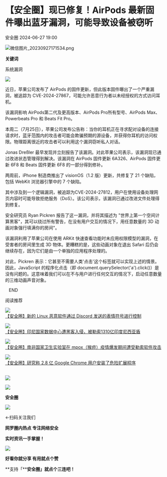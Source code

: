 #  【安全圈】现已修复！AirPods 最新固件曝出蓝牙漏洞，可能导致设备被窃听   
 安全圈   2024-06-27 19:00  
  
![](https://mmbiz.qpic.cn/sz_mmbiz_png/aBHpjnrGylgOvEXHviaXu1fO2nLov9bZ055v7s8F6w1DD1I0bx2h3zaOx0Mibd5CngBwwj2nTeEbupw7xpBsx27Q/640?wx_fmt=png&from=appmsg "微信图片_20230927171534.png")  
  
  
**关键词**  
  
  
  
系统漏洞  
  
  
![](https://mmbiz.qpic.cn/sz_mmbiz_jpg/aBHpjnrGyliamkv1f9zquk5B1GEBYNFHTzQPdQHSbU7mfjxzcL4fbamcH7nXBM01a7nMttj3o4EibrYQzscTdU8g/640?wx_fmt=webp&from=appmsg "")  
  
  
近日，苹果公司发布了 AirPods 的固件更新，但此版本固件曝出了一个严重漏洞，被追踪为 CVE-2024-27867，可能允许恶意行为者以未经授权的方式访问耳机。  
  
该漏洞影响 AirPods第二代及更高版本、AirPods Pro所有型号、AirPods Max、Powerbeats Pro 和 Beats Fit Pro。  
  
本周二（7月25日），苹果公司发布公告称：当你的耳机正在寻求配对设备的连接请求时，蓝牙范围内的攻击者可能会欺骗预期的源设备，并获得你耳机的访问权限。物理距离很近的攻击者可以利用这个漏洞窃听私人对话。  
  
Jonas Dreßler 最早发现并立刻报告了该漏洞。对此苹果公司表示，该漏洞现已通过改进状态管理得到解决。该漏洞在 AirPods 固件更新 6A326、AirPods 固件更新 6F8 和 Beats 固件更新 6F8 的一部分得到修补。  
  
两周前，iPhone 制造商推出了 visionOS（1.2 版）更新，共修复了 21 个缺陷，包括 WebKit 浏览器引擎中的 7 个缺陷。  
  
其中涉及到一个逻辑漏洞，被追踪为CVE-2024-27812，用户在使用设备处理网页内容时可能导致拒绝服务（DoS）。该公司表示，该漏洞已通过改进文件处理得到修复。  
  
安全研究员 Ryan Pickren 报告了这一漏洞，并将其描述为 "世界上第一个空间计算黑客"，其可以绕过所有警告，在没有用户交互的情况下，用任意数量的 3D 动画对象强行填满你的房间"。  
  
该漏洞利用了苹果公司在使用 ARKit 快速查看功能时未应用权限模型的漏洞，在受害者的房间里生成 3D 物体。更糟糕的是，这些动画对象在退出 Safari 后仍会继续存在，因为它们是由一个单独的应用程序处理的。  
  
对此，Pickren 表示：它甚至不需要人类'点击'这个标签就可以实现上述的情景。因此，JavaScript 的程序化点击（即 document.querySelector('a').click()）是没有问题的。这意味着我们可以在不与用户进行任何交互的情况下，启动任意数量的三维动画声音对象。  
  
   END    
  
  
阅读推荐  
  
  
![](https://mmbiz.qpic.cn/sz_mmbiz_png/aBHpjnrGylgK1DO9pswib04S8RU8ArpaKZe9mR93j3m9PdQqtNcFlEiaMEJ8ic8TH7iayfhhFvuQwUfISnibPQV6EEg/640?wx_fmt=png&from=appmsg "")  
[【安全圈】新的 Linux 恶意软件通过 Discord 发送的表情符号进行控制](http://mp.weixin.qq.com/s?__biz=MzIzMzE4NDU1OQ==&mid=2652062196&idx=1&sn=62b9f5c6dc6de95ade3ed4b1d985704d&chksm=f36e6db4c419e4a23fe721bbbc9771cd3812ca25d370d3b704150165e9cfff72b7949ec4dfbf&scene=21#wechat_redirect)  
  
  
  
![](https://mmbiz.qpic.cn/sz_mmbiz_jpg/aBHpjnrGylgK1DO9pswib04S8RU8ArpaKZyuNcibSXW8f6d7TagPIdMwTJ5JAXrYmYkoxPwhU2N9ibVmSrGNSTtdw/640?wx_fmt=jpeg "")  
[【安全圈】印尼国家数据中心遭黑客入侵，被勒索1310亿印度尼西亚盾](http://mp.weixin.qq.com/s?__biz=MzIzMzE4NDU1OQ==&mid=2652062196&idx=2&sn=cb23681361d08c7c7f54abf9cfb408b1&chksm=f36e6db4c419e4a2e1fe7cff27886caec55f5a59ca9ff7f4519a685b180a1111f7ccc0bd08a6&scene=21#wechat_redirect)  
  
  
  
![](https://mmbiz.qpic.cn/sz_mmbiz_png/aBHpjnrGylgK1DO9pswib04S8RU8ArpaK51KyMJD9ibxBSa8mUBYiaDykQcxeluhCTuRneYqbibic5RDpoVFC2Rrafw/640?wx_fmt=png&from=appmsg "")  
[【安全圈】南非国家卫生实验室在 mpox（猴痘）疫情爆发期间遭受勒索软件攻击](http://mp.weixin.qq.com/s?__biz=MzIzMzE4NDU1OQ==&mid=2652062196&idx=3&sn=295627f44ce2010befd4089bfdf29d38&chksm=f36e6db4c419e4a2782b4072cf8b63a1686b0a3bd539484cf98d8a523c6c18c43ed4c827773a&scene=21#wechat_redirect)  
  
  
  
![](https://mmbiz.qpic.cn/sz_mmbiz_jpg/aBHpjnrGyliamkv1f9zquk5B1GEBYNFHToFsCNG7iaiaqDlP9piavkQOy7twl4k6EdApR6icZBgQ7goxF8mhapAuMiaw/640?wx_fmt=jpeg "")  
[【安全圈】研究称 2.8 亿 Google Chrome 用户安装了危险扩展程序](http://mp.weixin.qq.com/s?__biz=MzIzMzE4NDU1OQ==&mid=2652062196&idx=4&sn=35cea44ca1c0bfc4edac50ef48cb66a3&chksm=f36e6db4c419e4a2c6dc2531bac9d8571d4213b1286d9777dfce2abfe7a28883198974ae5601&scene=21#wechat_redirect)  
    
  
  
  
  
  
![](https://mmbiz.qpic.cn/mmbiz_gif/aBHpjnrGylgeVsVlL5y1RPJfUdozNyCEft6M27yliapIdNjlcdMaZ4UR4XxnQprGlCg8NH2Hz5Oib5aPIOiaqUicDQ/640?wx_fmt=gif "")  
  
  
  
![](https://mmbiz.qpic.cn/mmbiz_png/aBHpjnrGylgeVsVlL5y1RPJfUdozNyCEDQIyPYpjfp0XDaaKjeaU6YdFae1iagIvFmFb4djeiahnUy2jBnxkMbaw/640?wx_fmt=png "")  
  
**安全圈**  
  
![](https://mmbiz.qpic.cn/mmbiz_gif/aBHpjnrGylgeVsVlL5y1RPJfUdozNyCEft6M27yliapIdNjlcdMaZ4UR4XxnQprGlCg8NH2Hz5Oib5aPIOiaqUicDQ/640?wx_fmt=gif "")  
  
  
←扫码关注我们  
  
**网罗圈内热点 专注网络安全**  
  
**实时资讯一手掌握！**  
  
  
![](https://mmbiz.qpic.cn/mmbiz_gif/aBHpjnrGylgeVsVlL5y1RPJfUdozNyCE3vpzhuku5s1qibibQjHnY68iciaIGB4zYw1Zbl05GQ3H4hadeLdBpQ9wEA/640?wx_fmt=gif "")  
  
**好看你就分享 有用就点个赞**  
  
**支持「****安全圈」就点个三连吧！**  
  
